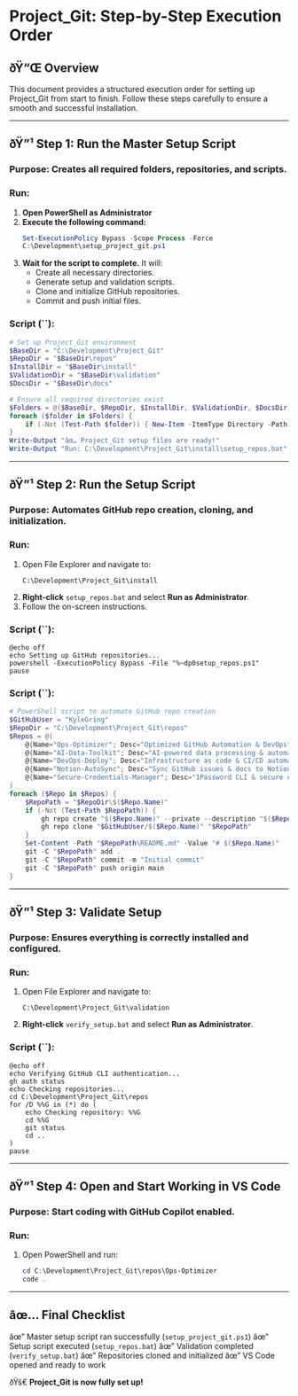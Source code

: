 ﻿# Project\_Git: Step-by-Step Execution Order

## ðŸ“Œ Overview

This document provides a structured execution order for setting up Project\_Git from start to finish. Follow these steps carefully to ensure a smooth and successful installation.

---

## **ðŸ”¹ Step 1: Run the Master Setup Script**

### **Purpose:** Creates all required folders, repositories, and scripts.

### **Run:**

1. **Open PowerShell as Administrator**
2. **Execute the following command:**
   ```powershell
   Set-ExecutionPolicy Bypass -Scope Process -Force
   C:\Development\setup_project_git.ps1
   ```
3. **Wait for the script to complete.** It will:
   - Create all necessary directories.
   - Generate setup and validation scripts.
   - Clone and initialize GitHub repositories.
   - Commit and push initial files.

### **Script (**``**):**

```powershell
# Set up Project_Git environment
$BaseDir = "C:\Development\Project_Git"
$RepoDir = "$BaseDir\repos"
$InstallDir = "$BaseDir\install"
$ValidationDir = "$BaseDir\validation"
$DocsDir = "$BaseDir\docs"

# Ensure all required directories exist
$Folders = @($BaseDir, $RepoDir, $InstallDir, $ValidationDir, $DocsDir)
foreach ($folder in $Folders) {
    if (-Not (Test-Path $folder)) { New-Item -ItemType Directory -Path $folder -Force }
}
Write-Output "âœ… Project_Git setup files are ready!"
Write-Output "Run: C:\Development\Project_Git\install\setup_repos.bat"
```

---

## **ðŸ”¹ Step 2: Run the Setup Script**

### **Purpose:** Automates GitHub repo creation, cloning, and initialization.

### **Run:**

1. Open File Explorer and navigate to:
   ```
   C:\Development\Project_Git\install
   ```
2. **Right-click** `setup_repos.bat` and select **Run as Administrator**.
3. Follow the on-screen instructions.

### **Script (**``**):**

```batch
@echo off
echo Setting up GitHub repositories...
powershell -ExecutionPolicy Bypass -File "%~dp0setup_repos.ps1"
pause
```

### **Script (**``**):**

```powershell
# PowerShell script to automate GitHub repo creation
$GitHubUser = "KyleGring"
$RepoDir = "C:\Development\Project_Git\repos"
$Repos = @(
    @{Name="Ops-Optimizer"; Desc="Optimized GitHub Automation & DevOps"},
    @{Name="AI-Data-Toolkit"; Desc="AI-powered data processing & automation"},
    @{Name="DevOps-Deploy"; Desc="Infrastructure as code & CI/CD automation"},
    @{Name="Notion-AutoSync"; Desc="Sync GitHub issues & docs to Notion"},
    @{Name="Secure-Credentials-Manager"; Desc="1Password CLI & secure credential automation"}
)
foreach ($Repo in $Repos) {
    $RepoPath = "$RepoDir\$($Repo.Name)"
    if (-Not (Test-Path $RepoPath)) {
        gh repo create "$($Repo.Name)" --private --description "$($Repo.Desc)"
        gh repo clone "$GitHubUser/$($Repo.Name)" "$RepoPath"
    }
    Set-Content -Path "$RepoPath\README.md" -Value "# $($Repo.Name)"
    git -C "$RepoPath" add .
    git -C "$RepoPath" commit -m "Initial commit"
    git -C "$RepoPath" push origin main
}
```

---

## **ðŸ”¹ Step 3: Validate Setup**

### **Purpose:** Ensures everything is correctly installed and configured.

### **Run:**

1. Open File Explorer and navigate to:
   ```
   C:\Development\Project_Git\validation
   ```
2. **Right-click** `verify_setup.bat` and select **Run as Administrator**.

### **Script (**``**):**

```batch
@echo off
echo Verifying GitHub CLI authentication...
gh auth status
echo Checking repositories...
cd C:\Development\Project_Git\repos
for /D %%G in (*) do (
    echo Checking repository: %%G
    cd %%G
    git status
    cd ..
)
pause
```

---

## **ðŸ”¹ Step 4: Open and Start Working in VS Code**

### **Purpose:** Start coding with GitHub Copilot enabled.

### **Run:**

1. Open PowerShell and run:
   ```powershell
   cd C:\Development\Project_Git\repos\Ops-Optimizer
   code .
   ```

---

## âœ… **Final Checklist**

âœ” Master setup script ran successfully (`setup_project_git.ps1`) âœ” Setup script executed (`setup_repos.bat`) âœ” Validation completed (`verify_setup.bat`) âœ” Repositories cloned and initialized âœ” VS Code opened and ready to work

ðŸš€ **Project\_Git is now fully set up!**




